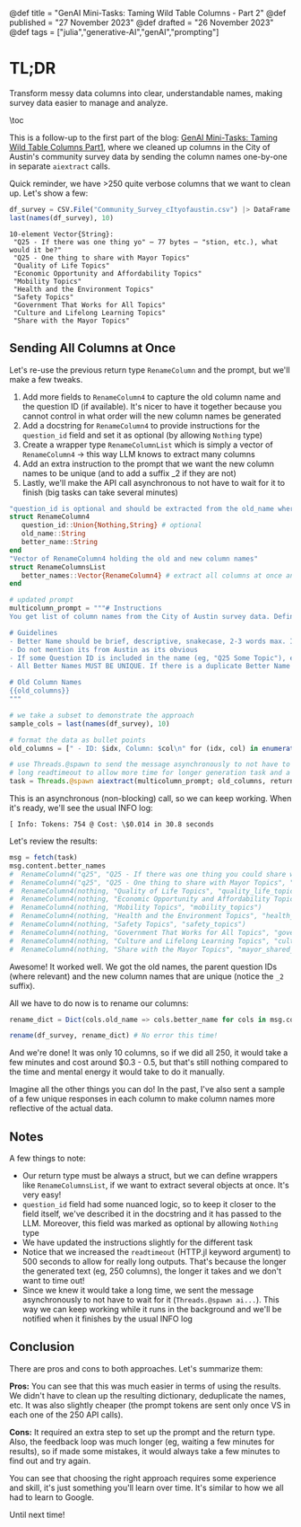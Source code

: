 @def title = "GenAI Mini-Tasks: Taming Wild Table Columns - Part 2"
@def published = "27 November 2023"
@def drafted = "26 November 2023"
@def tags = ["julia","generative-AI","genAI","prompting"]

# TL;DR
Transform messy data columns into clear, understandable names, making survey data easier to manage and analyze.

\toc 

This is a follow-up to the first part of the blog: [GenAI Mini-Tasks: Taming Wild Table Columns Part1](https://svilupp.github.io/scratchpad/genai_mini_tasks_taming_wild_table_columns_part1/), where we cleaned up columns in the City of Austin's community survey data by sending the column names one-by-one in separate `aiextract` calls.

Quick reminder, we have >250 quite verbose columns that we want to clean up. Let's show a few:

```julia
df_survey = CSV.File("Community_Survey_cItyofaustin.csv") |> DataFrame
last(names(df_survey), 10)
```

```plaintext
10-element Vector{String}:
 "Q25 - If there was one thing yo" ⋯ 77 bytes ⋯ "stion, etc.), what would it be?"
 "Q25 - One thing to share with Mayor Topics"
 "Quality of Life Topics"
 "Economic Opportunity and Affordability Topics"
 "Mobility Topics"
 "Health and the Environment Topics"
 "Safety Topics"
 "Government That Works for All Topics"
 "Culture and Lifelong Learning Topics"
 "Share with the Mayor Topics"
 ```

 ## Sending All Columns at Once

 Let's re-use the previous return type `RenameColumn` and the prompt, but we'll make a few tweaks.

 1. Add more fields to `RenameColumn4` to capture the old column name and the question ID (if available). It's nicer to have it together because you cannot control in what order will the new column names be generated
 2. Add a docstring for `RenameColumn4` to provide instructions for the `question_id` field and set it as optional (by allowing `Nothing` type)
 3. Create a wrapper type `RenameColumnList` which is simply a vector of `RenameColumn4` -> this way LLM knows to extract many columns
 4. Add an extra instruction to the prompt that we want the new column names to be unique (and to add a suffix _2 if they are not)
 5. Lastly, we'll make the API call asynchronous to not have to wait for it to finish (big tasks can take several minutes)

 ```julia
"question_id is optional and should be extracted from the old_name where available (example: \"q25\")"
struct RenameColumn4
    question_id::Union{Nothing,String} # optional
    old_name::String
    better_name::String
end
"Vector of RenameColumn4 holding the old and new column names"
struct RenameColumnsList
    better_names::Vector{RenameColumn4} # extract all columns at once and return it as a vector
end

# updated prompt
multicolumn_prompt = """# Instructions
You get list of column names from the City of Austin survey data. Define a better clean and descriptive column name for each of them.

# Guidelines
- Better Name should be brief, descriptive, snakecase, 2-3 words max. IT MUST BE LOWERCASED.
- Do not mention its from Austin as its obvious
- If some Question ID is included in the name (eg, "Q25 Some Topic"), extract it into the field `question_id` and in the better name (eg, q25_some_topic)
- All Better Names MUST BE UNIQUE. If there is a duplicate Better Name used already, use suffix _2, _3, etc.

# Old Column Names
{{old_columns}}
"""

# we take a subset to demonstrate the approach
sample_cols = last(names(df_survey), 10)

# format the data as bullet points
old_columns = [" - ID: $idx, Column: $col\n" for (idx, col) in enumerate(sample_cols)] |> join

# use Threads.@spawn to send the message asynchronously to not have to wait for it to finish
# long readtimeout to allow more time for longer generation task and a slow model like GPT4
task = Threads.@spawn aiextract(multicolumn_prompt; old_columns, return_type=RenameColumnsList, http_kwargs=(; readtimeout=500), model="gpt4t")
```

This is an asynchronous (non-blocking) call, so we can keep working. When it's ready, we'll see the usual INFO log:
```plaintext
[ Info: Tokens: 754 @ Cost: \$0.014 in 30.8 seconds
```

Let's review the results:
```julia
msg = fetch(task)
msg.content.better_names
#  RenameColumn4("q25", "Q25 - If there was one thing you could share with the Mayor regarding the City of Austin (any comment, suggestion, etc.), what would it be?", "mayor_feedback")
#  RenameColumn4("q25", "Q25 - One thing to share with Mayor Topics", "mayor_feedback_topics")
#  RenameColumn4(nothing, "Quality of Life Topics", "quality_life_topics")
#  RenameColumn4(nothing, "Economic Opportunity and Affordability Topics", "economic_affordability_topics")
#  RenameColumn4(nothing, "Mobility Topics", "mobility_topics")
#  RenameColumn4(nothing, "Health and the Environment Topics", "health_environment_topics")
#  RenameColumn4(nothing, "Safety Topics", "safety_topics")
#  RenameColumn4(nothing, "Government That Works for All Topics", "government_works_topics")
#  RenameColumn4(nothing, "Culture and Lifelong Learning Topics", "culture_learning_topics")
#  RenameColumn4(nothing, "Share with the Mayor Topics", "mayor_shared_topics_2")
```

Awesome! It worked well. We got the old names, the parent question IDs (where relevant) and the new column names that are unique (notice the `_2` suffix).

All we have to do now is to rename our columns:
```julia
rename_dict = Dict(cols.old_name => cols.better_name for cols in msg.content.better_names)

rename(df_survey, rename_dict) # No error this time!
```

And we're done! It was only 10 columns, so if we did all 250, it would take a few minutes and cost around \$0.3 - 0.5, but that's still nothing compared to the time and mental energy it would take to do it manually.

Imagine all the other things you can do! In the past, I've also sent a sample of a few unique responses in each column to make column names more reflective of the actual data.

## Notes

A few things to note:
- Our return type must be always a struct, but we can define wrappers like `RenameColumnsList`, if we want to extract several objects at once. It's very easy!
- `question_id` field had some nuanced logic, so to keep it closer to the field itself, we've described it in the docstring and it has passed to the LLM. Moreover, this field was marked as optional by allowing `Nothing` type
- We have updated the instructions slightly for the different task
- Notice that we increased the `readtimeout` (HTTP.jl keyword argument) to 500 seconds to allow for really long outputs. That's because the longer the generated text (eg, 250 columns), the longer it takes and we don't want to time out!
- Since we knew it would take a long time, we sent the message asynchronously to not have to wait for it (`Threads.@spawn ai...`). This way we can keep working while it runs in the background and we'll be notified when it finishes by the usual INFO log


## Conclusion

There are pros and cons to both approaches. Let's summarize them:

**Pros:** You can see that this was much easier in terms of using the results. We didn't have to clean up the resulting dictionary, deduplicate the names, etc. It was also slightly cheaper (the prompt tokens are sent only once VS in each one of the 250 API calls).

**Cons:** It required an extra step to set up the prompt and the return type. Also, the feedback loop was much longer (eg, waiting a few minutes for results), so if made some mistakes, it would always take a few minutes to find out and try again.

You can see that choosing the right approach requires some experience and skill, it's just something you'll learn over time. It's similar to how we all had to learn to Google.

Until next time!